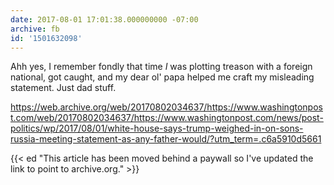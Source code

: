 ```yaml
---
date: 2017-08-01 17:01:38.000000000 -07:00
archive: fb
id: '1501632098'
---
```


Ahh yes, I remember fondly that time *I* was plotting treason with a foreign national, got caught, and my dear ol' papa helped me craft my misleading statement. Just dad stuff.

https://web.archive.org/web/20170802034637/https://www.washingtonpost.com/web/20170802034637/https://www.washingtonpost.com/news/post-politics/wp/2017/08/01/white-house-says-trump-weighed-in-on-sons-russia-meeting-statement-as-any-father-would/?utm_term=.c6a5910d5661

{{< ed "This article has been moved behind a paywall so I've updated the link to point to archive.org." >}}